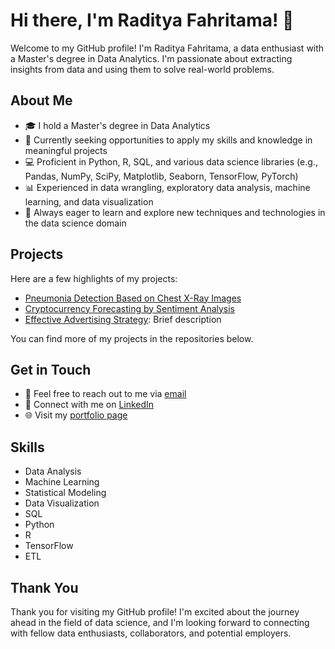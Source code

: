 # Hi there, I'm Raditya Fahritama! 👋

Welcome to my GitHub profile! I'm Raditya Fahritama, a data enthusiast with a Master's degree in Data Analytics. I'm passionate about extracting insights from data and using them to solve real-world problems.

## About Me

- 🎓 I hold a Master's degree in Data Analytics
- 💼 Currently seeking opportunities to apply my skills and knowledge in meaningful projects
- 💻 Proficient in Python, R, SQL, and various data science libraries (e.g., Pandas, NumPy, SciPy, Matplotlib, Seaborn, TensorFlow, PyTorch)
- 📊 Experienced in data wrangling, exploratory data analysis, machine learning, and data visualization
- 🌱 Always eager to learn and explore new techniques and technologies in the data science domain

## Projects

Here are a few highlights of my projects:

- [Pneumonia Detection Based on Chest X-Ray Images]([link](https://github.com/rdtfhrtm/pneumoniadetection))
- [Cryptocurrency Forecasting by Sentiment Analysis]([link](https://github.com/rdtfhrtm/BitcoinForecasting))
- [Effective Advertising Strategy]([link](https://github.com/rdtfhrtm/EffectiveAdvertising)): Brief description

You can find more of my projects in the repositories below.

## Get in Touch

- 📧 Feel free to reach out to me via [email](mailto:radityafahritama@gmail.com)
- 💬 Connect with me on [LinkedIn](https://www.linkedin.com/in/radityafahritama)
- 🌐 Visit my [portfolio page](https://www.datascienceportfol.io/radityafahritama)

## Skills

- Data Analysis
- Machine Learning
- Statistical Modeling
- Data Visualization
- SQL
- Python
- R
- TensorFlow
- ETL
  

## Thank You

Thank you for visiting my GitHub profile! I'm excited about the journey ahead in the field of data science, and I'm looking forward to connecting with fellow data enthusiasts, collaborators, and potential employers.
